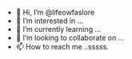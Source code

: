 - 👋 Hi, I’m @lifeowfaslore
- 👀 I’m interested in ...
- 🌱 I’m currently learning ...
- 💞️ I’m looking to collaborate on ...
- 📫 How to reach me ..sssss.

<!---
lifeowfaslore/lifeowfaslore is a ✨ special ✨ repository because its `README.md` (this file) appears on your GitHub profile.
You can click the Preview link to take a look at your changes.
--->

